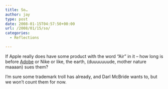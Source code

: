 ```yaml
---
title: So…
author: jay
type: post
date: 2008-01-15T04:57:50+00:00
url: /2008/01/15/so/
categories:
  - Reflections

---
```

If Apple really does have some product with the word “Air” in it &#8211; how long is before [Adobe][1] or Nike or like, the earth, (duuuuuuude, mother nature maaaan) sues them?

I’m sure some trademark troll has already, and Darl McBride wants to, but we won’t count them for now.

 [1]: http://labs.adobe.com/downloads/air.html